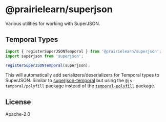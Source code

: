 # @prairielearn/superjson

Various utilities for working with SuperJSON.

## Temporal Types

```typescript
import { registerSuperJSONTemporal } from '@prairielearn/superjson';
import superjson from 'superjson';

registerSuperJSONTemporal(superjson);
```

This will automatically add serializers/deserializers for Temporal types to SuperJSON. Similar to [superjson-temporal](https://www.npmjs.com/package/superjson-temporal) but using the `@js-temporal/polyfill` package instead of the [`temporal-polyfill`](https://www.npmjs.com/package/temporal-polyfill) package.

## License

Apache-2.0

